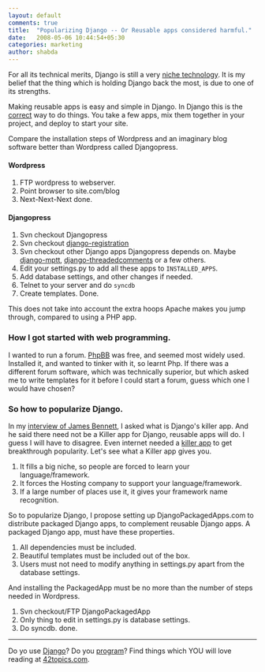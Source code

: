 ```yaml
---
layout: default
comments: true
title:  "Popularizing Django -- Or Reusable apps considered harmful."
date:   2008-05-06 10:44:54+05:30
categories: marketing
author: shabda
---
```

For all its technical merits, Django is still a very [niche technology](http://google.com/trends?q=php%2C+django%2C+). It is my belief that the thing which is holding Django back the most, is due to one of its strengths.

Making reusable apps is easy and simple in Django. In Django this is the [correct](http://www.b-list.org/weblog/2007/mar/27/reusable-django-apps/) way to do things. You take a few apps, mix them together in your project, and deploy to start your site.

Compare the installation steps of Wordpress and an imaginary blog software better than Wordpress called Djangopress.

#### Wordpress
1. FTP wordpress to webserver.
2. Point browser to site.com/blog
3. Next-Next-Next done.

#### Djangopress
1. Svn checkout Djangopress
2. Svn checkout [django-registration](http://code.google.com/p/django-registration/)
3. Svn checkout other Django apps Djangopress depends on. Maybe [django-mptt](http://code.google.com/p/django-mptt/), [django-threadedcomments](http://code.google.com/p/django-threadedcomments/) or a few others.
4. Edit your settings.py to add all these apps to `INSTALLED_APPS`.
5. Add database settings, and other changes if needed.
6. Telnet to your server and do `syncdb`
7. Create templates. Done.

This does not take into account the extra hoops Apache makes  you jump through, compared to using a PHP app.

### How I got started with web programming.

I wanted to run a forum. [PhpBB](http://www.phpbb.com/) was free, and seemed most widely used. Installed it, and wanted to tinker with it, so learnt Php. If there was a different forum software, which was technically superior, but which asked me to write templates for it before I could start a forum, guess which one I would have chosen?

### So how to popularize Django.

In my [interview of James Bennett](http://www.agiliq.com/blog/2008/04/interview-with-james-bennett-django-release-manager/), I asked what is Django's killer app. And he said there need not be a Killer app for Django, reusable apps will do. I guess I will have to disagree. Even internet needed a [killer app](http://en.wikipedia.org/wiki/Webmail) to get breakthrough popularity. Let's see what a Killer app gives you.

1. It fills a big niche, so people are forced to learn your language/framework.
2. It forces the Hosting company to support your language/framework.
3. If a large number of places use it, it gives your framework name recognition.

So to popularize Django, I propose setting up DjangoPackagedApps.com to distribute packaged Django apps, to complement reusable Django apps. A packaged Django app, must have these properties.
1. All dependencies must be included.
2. Beautiful templates must be included out of the box.
3. Users must not need to modify anything in settings.py apart from the database settings.

And installing the PackagedApp must be no more than the number of steps needed in Wordpress.

1. Svn checkout/FTP DjangoPackagedApp
2. Only thing to edit in settings.py is database settings.
3. Do syncdb. done.

-----------------------------------

Do yo use [Django](http://www.agiliq.com/Django/)? Do you [program](http://www.agiliq.com/programming/)? Find things which YOU will love reading at [42topics.com](http://www.agiliq.com/register/).

